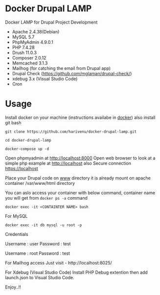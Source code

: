 # Docker Drupal LAMP

Docker LAMP for Drupal Project Development

* Apache 2.4.38(Debian)
* MySQL 5.7
* PhpMyAdmin 4.9.0.1
* PHP 7.4.28
* Drush 11.0.3
* Composer 2.0.12
* Memcached 3.1.3
* Mailhog (for catching the email from Drupal app)
* Drupal Check (https://github.com/mglaman/drupal-check/)
* xdebug 3.x (Visual Studio Code)
* Cron

# Usage

Install docker on your machine (instructions availabe in [docker](https://www.docker.com/products/docker-desktop)) also install git bash

```
git clone https://github.com/harivenu/docker-drupal-lamp.git

cd docker-drupal-lamp

docker-compose up -d
```

Open phpmyadmin at [http://localhost:8000](http://localhost:8000)
Open web browser to look at a simple php example at [http://localhost](http://localhost:8001) also Secure connection [https://localhost](https://localhost)

Place your Drupal code on [www](https://github.com/harivenu/docker-drupal-lamp/tree/master/www) directory it is already mount on apache container /var/www/html directory

You can aslo access your container with below command, container name you will get from `docker ps -a` command
```
docker exec -it <CONTAINTER NAME> bash
```

For MySQL
```
docker exec -it db mysql -u root -p
```
Credentials

Username : user
Password : test

Username : root
Password : test

For Mailhog access
Just visit - http://localhost:8025/

For Xdebug (Visual Studio Code)
Install PHP Debug extention then add launch.json to Visual Studio Code.

Enjoy..!!
